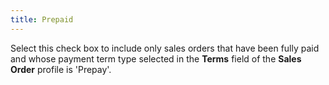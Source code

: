 ```yaml
---
title: Prepaid
---
```



Select this check box to include only sales orders that have been fully  paid and whose payment term type selected in the **Terms**  field of the **Sales Order** profile  is 'Prepay'.

